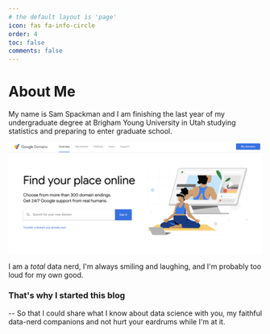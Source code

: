 ```yaml
---
# the default layout is 'page'
icon: fas fa-info-circle
order: 4
toc: false
comments: false
---
```




# About Me

My name is Sam Spackman and I am finishing the last year of my undergraduate degree at Brigham Young University in Utah studying statistics and preparing to enter graduate school. 

<img src="https://github.com/sspackman99/stat386-projects/raw/main/assets/images/google_domains.png" alt="" style="width:800px;"/>

I am a *total* data nerd, I'm always smiling and laughing, and I'm probably too loud for my own good.

### That's why I started this blog

 -- So that I could share what I know about data science with you, my faithful data-nerd companions and not hurt your eardrums while I'm at it.
